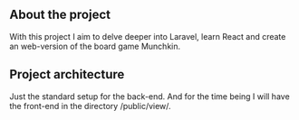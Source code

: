 ## About the project

With this project I aim to delve deeper into Laravel,
learn React and create an web-version of the board game Munchkin.

## Project architecture

Just the standard setup for the back-end. And for the time being I will have the front-end in the directory 
    /public/view/.